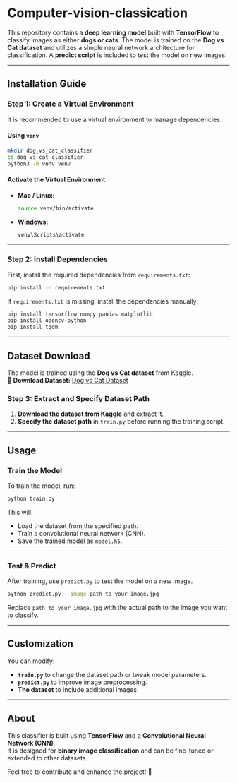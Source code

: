 ﻿# Computer-vision-classication

This repository contains a **deep learning model** built with **TensorFlow** to classify images as either **dogs or cats**. The model is trained on the **Dog vs Cat dataset** and utilizes a simple neural network architecture for classification. A **predict script** is included to test the model on new images.

---

## **Installation Guide**

### **Step 1: Create a Virtual Environment**
It is recommended to use a virtual environment to manage dependencies.

#### **Using `venv`**
```sh
mkdir dog_vs_cat_classifier
cd dog_vs_cat_classifier
python3 -m venv venv
```

#### **Activate the Virtual Environment**
- **Mac / Linux:**
  ```sh
  source venv/bin/activate
  ```
- **Windows:**
  ```sh
  venv\Scripts\activate
  ```

---

### **Step 2: Install Dependencies**
First, install the required dependencies from `requirements.txt`:
```sh
pip install -r requirements.txt
```

If `requirements.txt` is missing, install the dependencies manually:
```sh
pip install tensorflow numpy pandas matplotlib
pip install opencv-python
pip install tqdm
```

---

## **Dataset Download**
The model is trained using the **Dog vs Cat dataset** from Kaggle.  
🔗 **Download Dataset:** [Dog vs Cat Dataset](https://www.kaggle.com/datasets/arpitjain007/dog-vs-cat-fastai)  

### **Step 3: Extract and Specify Dataset Path**
1. **Download the dataset from Kaggle** and extract it.
2. **Specify the dataset path** in `train.py` before running the training script.

---

## **Usage**

### **Train the Model**
To train the model, run:
```sh
python train.py
```
This will:
- Load the dataset from the specified path.
- Train a convolutional neural network (CNN).
- Save the trained model as `model.h5`.

---

### **Test & Predict**
After training, use `predict.py` to test the model on a new image.

```sh
python predict.py --image path_to_your_image.jpg
```

Replace `path_to_your_image.jpg` with the actual path to the image you want to classify.

---

## **Customization**
You can modify:
- **`train.py`** to change the dataset path or tweak model parameters.
- **`predict.py`** to improve image preprocessing.
- **The dataset** to include additional images.

---

## **About**
This classifier is built using **TensorFlow** and a **Convolutional Neural Network (CNN)**.  
It is designed for **binary image classification** and can be fine-tuned or extended to other datasets.  

Feel free to contribute and enhance the project! 🚀


